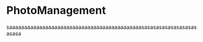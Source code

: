 PhotoManagement
===============
saaaaaaaaaaaaaaaaaaaaaaaaaaaaaaaaaaaaaaaaaaaasasasasasasasasasasasasa
